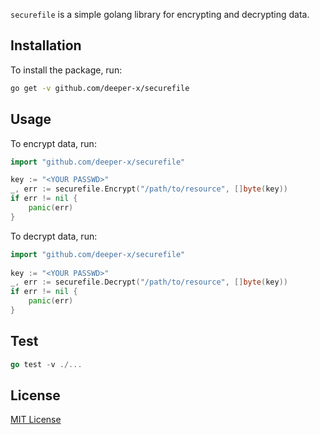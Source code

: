 ```securefile``` is a simple golang library for encrypting and decrypting data.

## Installation

To install the package, run:
```bash
go get -v github.com/deeper-x/securefile
```

## Usage

To encrypt data, run:
```go
import "github.com/deeper-x/securefile"

key := "<YOUR PASSWD>"
_, err := securefile.Encrypt("/path/to/resource", []byte(key))
if err != nil {
	panic(err)
}
```

To decrypt data, run:
```go
import "github.com/deeper-x/securefile"
            
key := "<YOUR PASSWD>"
_, err := securefile.Decrypt("/path/to/resource", []byte(key))
if err != nil {
	panic(err)
}
```

## Test
```go
go test -v ./...
```

## License
[MIT License](https://opensource.org/licenses/MIT)
